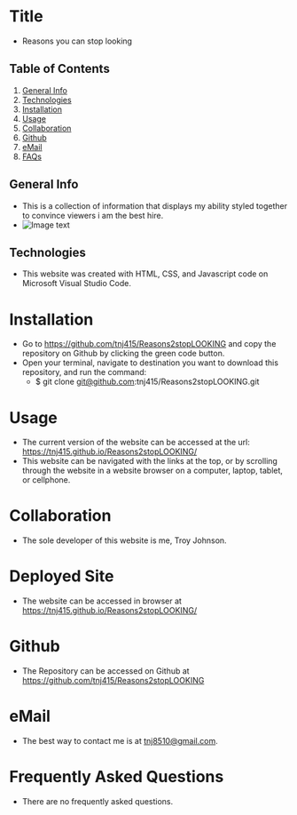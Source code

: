# Title
* Reasons you can stop looking

## Table of Contents
1. [General Info](#general-info)
2. [Technologies](#technologies)
3. [Installation](#installation)
4. [Usage](#usage)
5. [Collaboration](#collaboration)
6. [Github](#github)
7. [eMail](#email)
8. [FAQs](#faqs)

## General Info
* This is a collection of information that displays my ability styled together to convince viewers i am the best hire.
* ![Image text](/assets/ima/ss-of-site.PNG)

## Technologies
* This website was created with HTML, CSS, and Javascript code on Microsoft Visual Studio Code.

# Installation
* Go to https://github.com/tnj415/Reasons2stopLOOKING and copy the repository on Github by clicking the green code button.
* Open your terminal, navigate to destination you want to download this repository, and run the command:
    * $ git clone git@github.com:tnj415/Reasons2stopLOOKING.git

# Usage
* The current version of the website can be accessed at the url: https://tnj415.github.io/Reasons2stopLOOKING/
* This website can be navigated with the links at the top, or by scrolling through the website in a website browser on a computer, laptop, tablet, or cellphone.

# Collaboration
* The sole developer of this website is me, Troy Johnson.

# Deployed Site
* The website can be accessed in browser at https://tnj415.github.io/Reasons2stopLOOKING/

# Github
* The Repository can be accessed on Github at https://github.com/tnj415/Reasons2stopLOOKING

# eMail
* The best way to contact me is at tnj8510@gmail.com.

# Frequently Asked Questions
* There are no frequently asked questions.